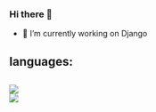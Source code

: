 ### Hi there 👋

- 🔭 I’m currently working on Django


<!--
**masoodehghan/masoodehghan** is a ✨ _special_ ✨ repository because its `README.md` (this file) appears on your GitHub profile.

Here are some ideas to get you started:

- 🔭 I’m currently working on ...
- 🌱 I’m currently learning ...
- 👯 I’m looking to collaborate on ...
- 🤔 I’m looking for help with ...
- 💬 Ask me about ...
- 📫 How to reach me: ...
- 😄 Pronouns: ...
- ⚡ Fun fact: ...
-->

<h2> languages: <h2/>

<div id="languages">
<a href="https://python.org">
<img src="https://img.shields.io/badge/Python-yellow">
<a/>
<div/>

<div id="badges">
<a href="https://www.linkedin.com/in/masood-dehghani-21a95422b/">
<img src="https://img.shields.io/badge/LinkedIn-blue?logo=linkedin&logoColor=white">
<a/>

<div/>
